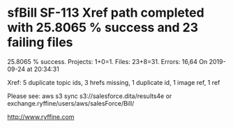 # sfBill SF-113 Xref path completed with 25.8065 % success and 23 failing files

25.8065 % success. Projects: 1+0=1.  Files: 23+8=31. Errors: 16,64  On 2019-09-24 at 20:34:31

Xref: 5 duplicate topic ids, 3 hrefs missing, 1 duplicate id, 1 image ref, 1 ref

Please see: aws s3 sync s3://salesforce.dita/results4e or exchange.ryffine/users/aws/salesForce/Bill/

http://www.ryffine.com
